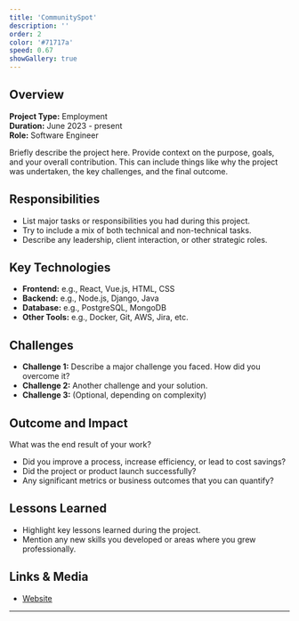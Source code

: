 ```yaml
---
title: 'CommunitySpot'
description: ''
order: 2
color: '#71717a'
speed: 0.67
showGallery: true
---
```


## Overview

**Project Type:** Employment  
**Duration:** June 2023 - present  
**Role:** Software Engineer  

Briefly describe the project here. Provide context on the purpose, goals, and your overall contribution. This can include things like why the project was undertaken, the key challenges, and the final outcome.

## Responsibilities

- List major tasks or responsibilities you had during this project.
- Try to include a mix of both technical and non-technical tasks.
- Describe any leadership, client interaction, or other strategic roles.

<ProfileImage />

## Key Technologies

- **Frontend:** e.g., React, Vue.js, HTML, CSS
- **Backend:** e.g., Node.js, Django, Java
- **Database:** e.g., PostgreSQL, MongoDB
- **Other Tools:** e.g., Docker, Git, AWS, Jira, etc.

## Challenges

- **Challenge 1:** Describe a major challenge you faced. How did you overcome it?  
- **Challenge 2:** Another challenge and your solution.  
- **Challenge 3:** (Optional, depending on complexity)

## Outcome and Impact

What was the end result of your work?  
- Did you improve a process, increase efficiency, or lead to cost savings?  
- Did the project or product launch successfully?  
- Any significant metrics or business outcomes that you can quantify?

## Lessons Learned

- Highlight key lessons learned during the project.
- Mention any new skills you developed or areas where you grew professionally.

## Links & Media

- [Website](https://www.bjss.com/)

---
